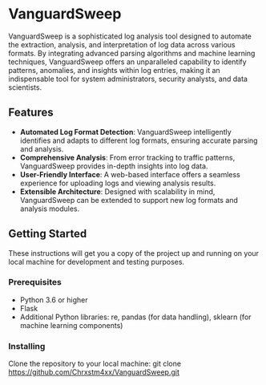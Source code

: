# VanguardSweep

VanguardSweep is a sophisticated log analysis tool designed to automate the extraction, analysis, and interpretation of log data across various formats. By integrating advanced parsing algorithms and machine learning techniques, VanguardSweep offers an unparalleled capability to identify patterns, anomalies, and insights within log entries, making it an indispensable tool for system administrators, security analysts, and data scientists.

## Features

- **Automated Log Format Detection**: VanguardSweep intelligently identifies and adapts to different log formats, ensuring accurate parsing and analysis.
- **Comprehensive Analysis**: From error tracking to traffic patterns, VanguardSweep provides in-depth insights into log data.
- **User-Friendly Interface**: A web-based interface offers a seamless experience for uploading logs and viewing analysis results.
- **Extensible Architecture**: Designed with scalability in mind, VanguardSweep can be extended to support new log formats and analysis modules.

## Getting Started

These instructions will get you a copy of the project up and running on your local machine for development and testing purposes.

### Prerequisites

- Python 3.6 or higher
- Flask
- Additional Python libraries: re, pandas (for data handling), sklearn (for machine learning components)

### Installing

Clone the repository to your local machine:
git clone https://github.com/Chrxstm4xx/VanguardSweep.git
